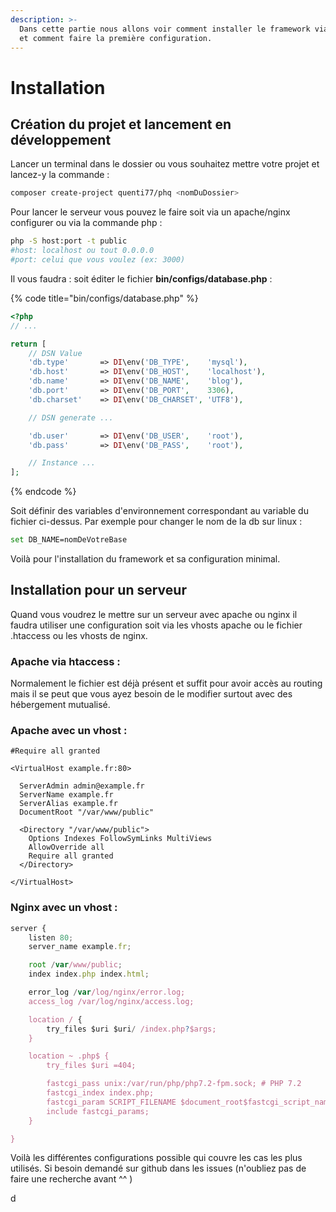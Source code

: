 ```yaml
---
description: >-
  Dans cette partie nous allons voir comment installer le framework via composer
  et comment faire la première configuration.
---
```


# Installation

## Création du projet et lancement en développement

Lancer un terminal dans le dossier ou vous souhaitez mettre votre projet et lancez-y la commande :

```bash
composer create-project quenti77/phq <nomDuDossier>
```

Pour lancer le serveur vous pouvez le faire soit via un apache/nginx configurer ou via la commande php :

```bash
php -S host:port -t public
#host: localhost ou tout 0.0.0.0
#port: celui que vous voulez (ex: 3000)
```

Il vous faudra : soit éditer le fichier **bin/configs/database.php** :

{% code title="bin/configs/database.php" %}
```php
<?php
// ...

return [
    // DSN Value
    'db.type'       => DI\env('DB_TYPE',    'mysql'),
    'db.host'       => DI\env('DB_HOST',    'localhost'),
    'db.name'       => DI\env('DB_NAME',    'blog'),
    'db.port'       => DI\env('DB_PORT',    3306),
    'db.charset'    => DI\env('DB_CHARSET', 'UTF8'),

    // DSN generate ...

    'db.user'       => DI\env('DB_USER',    'root'),
    'db.pass'       => DI\env('DB_PASS',    'root'),

    // Instance ...
];
```
{% endcode %}

Soit définir des variables d'environnement correspondant au variable du fichier ci-dessus. Par exemple pour changer le nom de la db sur linux :

```bash
set DB_NAME=nomDeVotreBase
```

Voilà pour l'installation du framework et sa configuration minimal.

## Installation pour un serveur

Quand vous voudrez le mettre sur un serveur avec apache ou nginx il faudra utiliser une configuration soit via les vhosts apache ou le fichier .htaccess ou les vhosts de nginx.

### Apache via htaccess :

Normalement le fichier est déjà présent et suffit pour avoir accès au routing mais il se peut que vous ayez besoin de le modifier surtout avec des hébergement mutualisé.

### Apache avec un vhost :

```markup
#Require all granted

<VirtualHost example.fr:80>

  ServerAdmin admin@example.fr
  ServerName example.fr
  ServerAlias example.fr
  DocumentRoot "/var/www/public"

  <Directory "/var/www/public">
    Options Indexes FollowSymLinks MultiViews
    AllowOverride all
    Require all granted
  </Directory>

</VirtualHost>
```

### Nginx avec un vhost :

```javascript
server {
    listen 80;
    server_name example.fr;

    root /var/www/public;
    index index.php index.html;

    error_log /var/log/nginx/error.log;
    access_log /var/log/nginx/access.log;

    location / {
        try_files $uri $uri/ /index.php?$args;
    }

    location ~ .php$ {
	    try_files $uri =404;

	    fastcgi_pass unix:/var/run/php/php7.2-fpm.sock; # PHP 7.2
	    fastcgi_index index.php;
	    fastcgi_param SCRIPT_FILENAME $document_root$fastcgi_script_name;
	    include fastcgi_params;
    }

}
```

Voilà les différentes configurations possible qui couvre les cas les plus utilisés. Si besoin demandé sur github dans les issues \(n'oubliez pas de faire une recherche avant ^^ \)

d

